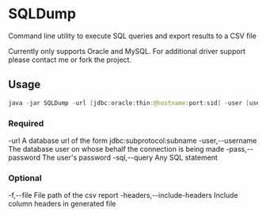 SQLDump
=======

Command line utility to execute SQL queries and export results to a CSV file

Currently only supports Oracle and MySQL. For additional driver support please contact me or fork the project.

Usage
-----

```java
java -jar SQLDump -url [jdbc:oracle:thin:@hostname:port:sid] -user [username] -pass [password] -sql [query]
```

### Required

-url <arg>                   A database url of the form jdbc:subprotocol:subname
-user,--username <arg>       The database user on whose behalf the connection is being made
-pass,--password <arg>       The user's password
-sql,--query <arg>           Any SQL statement

### Optional

-f,--file <arg>              File path of the csv report
-headers,--include-headers   Include column headers in generated file
